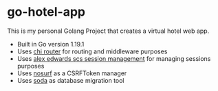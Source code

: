 # go-hotel-app

This is my personal Golang Project that creates a virtual hotel web app.

- Built in Go version 1.19.1
- Uses [chi router](github.com/go-chi/chi) for routing and middleware purposes
- Uses [alex edwards scs session management](github.com/alexedwards/scs) for managing sessions purposes
- Uses [nosurf](github.com/justinas/nosurf) as a CSRFToken manager
- Uses [soda](https://github.com/gobuffalo/soda) as database migration tool
